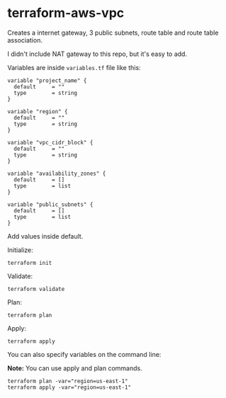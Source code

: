 # terraform-aws-vpc

Creates a internet gateway, 3 public subnets, route table and route table association.

I didn't include NAT gateway to this repo, but it's easy to add.

Variables are inside `variables.tf` file like this:

```
variable "project_name" {
  default     = ""
  type        = string
}

variable "region" {
  default     = ""
  type        = string
}

variable "vpc_cidr_block" {
  default     = ""
  type        = string
}

variable "availability_zones" {
  default     = []
  type        = list
}

variable "public_subnets" {
  default     = []
  type        = list
}
```

Add values inside default.

Initialize:

```
terraform init
```

Validate:

```
terraform validate
```

Plan:

```
terraform plan
```

Apply:

```
terraform apply
```

You can also specify variables on the command line:

**Note:** You can use apply and plan commands.

```
terraform plan -var="region=us-east-1"
terraform apply -var="region=us-east-1"
```
